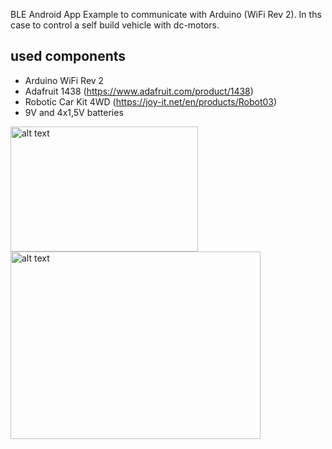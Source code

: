 BLE Android App Example to communicate with Arduino (WiFi Rev 2). In ths case to control a self build vehicle with dc-motors. 

## used components 

- Arduino WiFi Rev 2 
- Adafruit 1438 (https://www.adafruit.com/product/1438) 
- Robotic Car Kit 4WD (https://joy-it.net/en/products/Robot03) 
- 9V and 4x1,5V batteries 


<img src="https://s12.directupload.net/images/201121/vgb459p6.png" alt="alt text" width="300" height="200"> <img src="https://s12.directupload.net/images/201121/gjxo5kdq.png" alt="alt text" width="400" height="300">


